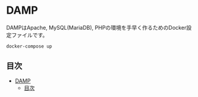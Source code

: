 # DAMP

DAMPはApache, MySQL(MariaDB), PHPの環境を手早く作るためのDocker設定ファイルです。

```shell
docker-compose up
```


## 目次

* [DAMP](#damp)
    * [目次](#toc)
